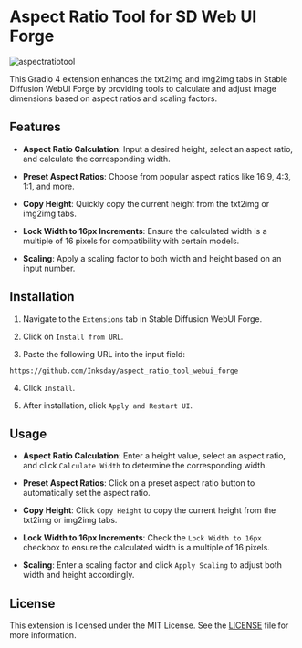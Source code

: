 # Aspect Ratio Tool for SD Web UI Forge

![aspectratiotool](https://github.com/user-attachments/assets/b5a74660-cb8c-4c35-a63e-5f1c876e4758)

This Gradio 4 extension enhances the txt2img and img2img tabs in Stable Diffusion WebUI Forge by providing tools to calculate and adjust image dimensions based on aspect ratios and scaling factors.

## Features

- **Aspect Ratio Calculation**: Input a desired height, select an aspect ratio, and calculate the corresponding width.

- **Preset Aspect Ratios**: Choose from popular aspect ratios like 16:9, 4:3, 1:1, and more.

- **Copy Height**: Quickly copy the current height from the txt2img or img2img tabs.

- **Lock Width to 16px Increments**: Ensure the calculated width is a multiple of 16 pixels for compatibility with certain models.

- **Scaling**: Apply a scaling factor to both width and height based on an input number.

## Installation

1. Navigate to the `Extensions` tab in Stable Diffusion WebUI Forge.

2. Click on `Install from URL`.

3. Paste the following URL into the input field:

```plaintext
https://github.com/Inksday/aspect_ratio_tool_webui_forge
```

4. Click `Install`.

5. After installation, click `Apply and Restart UI`.

## Usage

- **Aspect Ratio Calculation**: Enter a height value, select an aspect ratio, and click `Calculate Width` to determine the corresponding width.

- **Preset Aspect Ratios**: Click on a preset aspect ratio button to automatically set the aspect ratio.

- **Copy Height**: Click `Copy Height` to copy the current height from the txt2img or img2img tabs.

- **Lock Width to 16px Increments**: Check the `Lock Width to 16px` checkbox to ensure the calculated width is a multiple of 16 pixels.

- **Scaling**: Enter a scaling factor and click `Apply Scaling` to adjust both width and height accordingly.

## License

This extension is licensed under the MIT License. See the [LICENSE](LICENSE) file for more information.
